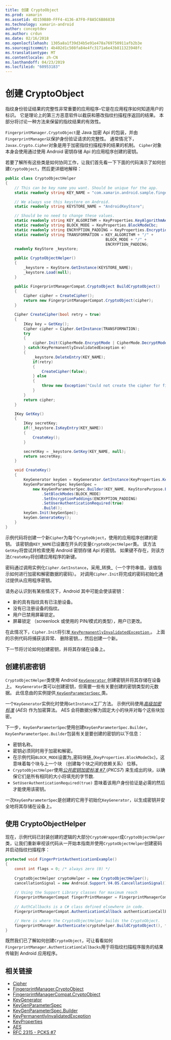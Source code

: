 ```yaml
---
title: 创建 CryptoObject
ms.prod: xamarin
ms.assetid: 4D159B80-FFF4-4136-A7F0-F8A5C6B86838
ms.technology: xamarin-android
author: conceptdev
ms.author: crdun
ms.date: 02/16/2018
ms.openlocfilehash: 1305a8a1f39d34b5e91e478a769750911afb2b3e
ms.sourcegitcommit: 4b402d1c508fa84e4fc3171a6e43b811323948fc
ms.translationtype: MT
ms.contentlocale: zh-CN
ms.lasthandoff: 04/23/2019
ms.locfileid: "60953183"
---
```

# <a name="creating-a-cryptoobject"></a>创建 CryptoObject

指纹身份验证结果的完整性非常重要的应用程序&ndash;它是在应用程序如何知道用户的标识。 它是理论上的第三方恶意软件以截获和篡改指纹扫描程序返回的结果。 本部分将讨论一种方法来保留的指纹结果的有效性。 

`FingerprintManager.CryptoObject`是 Java 加密 Api 的包装，并由`FingerprintManager`以保护身份验证请求的完整性。 通常情况下，`Javax.Crypto.Cipher`对象是用于加密指纹扫描程序的结果的机制。 `Cipher`对象本身会使用通过使用 Android 密钥存储 Api 的应用程序创建的密钥。

若要了解所有这些类是如何协同工作，让我们首先看一下下面的代码演示了如何创建`CryptoObject`，然后更详细地解释：

```csharp
public class CryptoObjectHelper
{
    // This can be key name you want. Should be unique for the app.
    static readonly string KEY_NAME = "com.xamarin.android.sample.fingerprint_authentication_key";

    // We always use this keystore on Android.
    static readonly string KEYSTORE_NAME = "AndroidKeyStore";

    // Should be no need to change these values.
    static readonly string KEY_ALGORITHM = KeyProperties.KeyAlgorithmAes;
    static readonly string BLOCK_MODE = KeyProperties.BlockModeCbc;
    static readonly string ENCRYPTION_PADDING = KeyProperties.EncryptionPaddingPkcs7;
    static readonly string TRANSFORMATION = KEY_ALGORITHM + "/" +
                                            BLOCK_MODE + "/" +
                                            ENCRYPTION_PADDING;
    readonly KeyStore _keystore;

    public CryptoObjectHelper()
    {
        _keystore = KeyStore.GetInstance(KEYSTORE_NAME);
        _keystore.Load(null);
    }

    public FingerprintManagerCompat.CryptoObject BuildCryptoObject()
    {
        Cipher cipher = CreateCipher();
        return new FingerprintManagerCompat.CryptoObject(cipher);
    }

    Cipher CreateCipher(bool retry = true)
    {
        IKey key = GetKey();
        Cipher cipher = Cipher.GetInstance(TRANSFORMATION);
        try
        {
            cipher.Init(CipherMode.EncryptMode | CipherMode.DecryptMode, key);
        } catch(KeyPermanentlyInvalidatedException e)
        {
            _keystore.DeleteEntry(KEY_NAME);
            if(retry)
            {
                CreateCipher(false);
            } else
            {
                throw new Exception("Could not create the cipher for fingerprint authentication.", e);
            }
        }
        return cipher;
    }

    IKey GetKey()
    {
        IKey secretKey;
        if(!_keystore.IsKeyEntry(KEY_NAME))
        {
            CreateKey();
        }

        secretKey = _keystore.GetKey(KEY_NAME, null);
        return secretKey;
    }

    void CreateKey()
    {
        KeyGenerator keyGen = KeyGenerator.GetInstance(KeyProperties.KeyAlgorithmAes, KEYSTORE_NAME);
        KeyGenParameterSpec keyGenSpec =
            new KeyGenParameterSpec.Builder(KEY_NAME, KeyStorePurpose.Encrypt | KeyStorePurpose.Decrypt)
                .SetBlockModes(BLOCK_MODE)
                .SetEncryptionPaddings(ENCRYPTION_PADDING)
                .SetUserAuthenticationRequired(true)
                .Build();
        keyGen.Init(keyGenSpec);
        keyGen.GenerateKey();
    }
}
```

示例代码将创建一个新`Cipher`为每个`CryptoObject`，使用的应用程序创建的密钥。 该密钥由`KEY_NAME`已设置在开头的变量`CryptoObjectHelper`类。 该方法`GetKey`将尝试并检索使用 Android 密钥存储 Api 的密钥。 如果键不存在，则该方法`CreateKey`将创建应用程序的新键。

密码通过调用实例化`Cipher.GetInstance`，采用_转换_（一个字符串值，该值指示如何进行加密和解密数据的密码）。 对调用`Cipher.Init`将完成的密码初始化通过提供从应用程序密钥。 

请务必认识到有某些情况下，Android 其中可能会使该密钥： 

* 新的具有指纹具有已注册设备。
* 没有已注册设备的指纹。
* 用户已禁用屏幕锁定。
* 屏幕锁定 （screenlock 或使用的 PIN/模式的类型），用户已更改。

在此情况下，`Cipher.Init`将引发[ `KeyPermanentlyInvalidatedException` ](https://developer.android.com/reference/android/security/keystore/KeyPermanentlyInvalidatedException.html)。 上面的示例代码将捕获该异常、 删除密钥，，然后创建一个新。

下一节将讨论如何创建密钥，并将其存储在设备上。

## <a name="creating-a-secret-key"></a>创建机密密钥

`CryptoObjectHelper`类使用 Android [ `KeyGenerator` ](https://developer.xamarin.com/api/type/Javax.Crypto.KeyGenerator/)创建密钥并将其存储在设备上。 `KeyGenerator`类可以创建密钥，但需要一些有关要创建的密钥类型的元数据。 此信息由的实例提供[ `KeyGenParameterSpec` ](https://developer.android.com/reference/android/security/keystore/KeyGenParameterSpec.html)类。 

一个`KeyGenerator`实例化时使用`GetInstance`工厂方法。 示例代码使用[_高级加密标准_](https://en.wikipedia.org/wiki/Advanced_Encryption_Standard) (_AES_) 作为加密算法。 AES 会将数据分解为固定大小的块并对每个这些块加密。

下一步，`KeyGenParameterSpec`使用创建`KeyGenParameterSpec.Builder`。 `KeyGenParameterSpec.Builder`包装有关是要创建的密钥的以下信息：

* 密钥名称。
* 密钥必须同时用于加密和解密。
* 在示例代码`BLOCK_MODE`设置为_密码块链_(`KeyProperties.BlockModeCbc`)，这意味着每个块与上一个块 （创建每个块之间的依赖关系） 位移。 
* `CryptoObjectHelper`使用[_公共密钥加密标准 #7_ ](https://tools.ietf.org/html/rfc2315) (_PKCS7_) 来生成出的块，以确保它们是所有相同的大小将填充的字节数.
* `SetUserAuthenticationRequired(true)` 意味着该用户身份验证是必需的然后才能使用该密钥。

一次`KeyGenParameterSpec`是创建的它用于初始化`KeyGenerator`，以生成密钥并安全地将其存储在设备上。 

## <a name="using-the-cryptoobjecthelper"></a>使用 CryptoObjectHelper

现在，示例代码已封装创建的逻辑的大部分`CryptoWrapper`成`CryptoObjectHelper`类，让我们重新审视该代码从一开始本指南并使用`CryptoObjectHelper`创建密码并启动指纹扫描程序： 

```csharp
protected void FingerPrintAuthenticationExample()
{
    const int flags = 0; /* always zero (0) */
    
    CryptoObjectHelper cryptoHelper = new CryptoObjectHelper();
    cancellationSignal = new Android.Support.V4.OS.CancellationSignal();
    
    // Using the Support Library classes for maximum reach
    FingerprintManagerCompat fingerPrintManager = FingerprintManagerCompat.From(this);
    
    // AuthCallbacks is a C# class defined elsewhere in code.
    FingerprintManagerCompat.AuthenticationCallback authenticationCallback = new MyAuthCallbackSample(this);

    // Here is where the CryptoObjectHelper builds the CryptoObject. 
    fingerprintManager.Authenticate(cryptohelper.BuildCryptoObject(), flags, cancellationSignal, authenticationCallback, null);
}
```

既然我们已了解如何创建`CryptoObject`，可让看看如何`FingerprintManager.AuthenticationCallbacks`用于将指纹扫描程序服务的结果传输到 Android 应用程序。



## <a name="related-links"></a>相关链接

- [Cipher](https://developer.xamarin.com/api/type/Javax.Crypto.Cipher/)
- [FingerprintManager.CryptoObject](https://developer.android.com/reference/android/hardware/fingerprint/FingerprintManager.CryptoObject.html)
- [FingerprintManagerCompat.CryptoObject](https://developer.android.com/reference/android/support/v4/hardware/fingerprint/FingerprintManagerCompat.CryptoObject.html)
- [KeyGenerator](https://developer.xamarin.com/api/type/Javax.Crypto.KeyGenerator/)
- [KeyGenParameterSpec](https://developer.android.com/reference/android/security/keystore/KeyGenParameterSpec.html)
- [KeyGenParameterSpec.Builder](https://developer.android.com/reference/android/security/keystore/KeyGenParameterSpec.Builder.html)
- [KeyPermanentlyInvalidatedException](https://developer.android.com/reference/android/security/keystore/KeyPermanentlyInvalidatedException.html)
- [KeyProperties](https://developer.android.com/reference/android/security/keystore/KeyProperties.html)
- [AES](https://en.wikipedia.org/wiki/Advanced_Encryption_Standard)
- [RFC 2315 - PCKS #7](https://tools.ietf.org/html/rfc2315)
